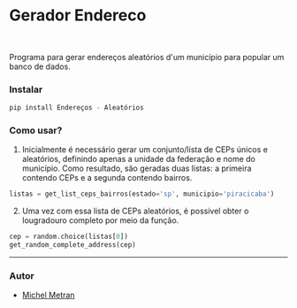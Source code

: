 # Gerador Endereco

<br>

Programa para gerar endereços aleatórios d'um município para popular um banco de dados.

### Instalar

```python
pip install Endereços - Aleatórios
```

### Como usar?

1. Inicialmente é necessário gerar um conjunto/lista de CEPs únicos e aleatórios, definindo apenas a unidade da federação e nome do município.
Como resultado, são geradas duas listas: a primeira contendo CEPs e a segunda contendo bairros.

```python
listas = get_list_ceps_bairros(estado='sp', municipio='piracicaba')
```

2. Uma vez com essa lista de CEPs aleatórios, é possivel obter o lougradouro completo por meio da função. 
```python
cep = random.choice(listas[0])
get_random_complete_address(cep)
```
-------

### Autor

- [Michel Metran](https://michelmetran.github.io/)
